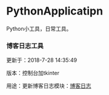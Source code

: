 # PythonApplicatipn
Python小工具，日常工具。


### 博客日志工具
更新于：2018-7-28 14:35:49

版本：控制台加tkinter

用途：更新博客日志模块：[博客日志](https://blog.micowxy.xin/log/ "博客日志")


